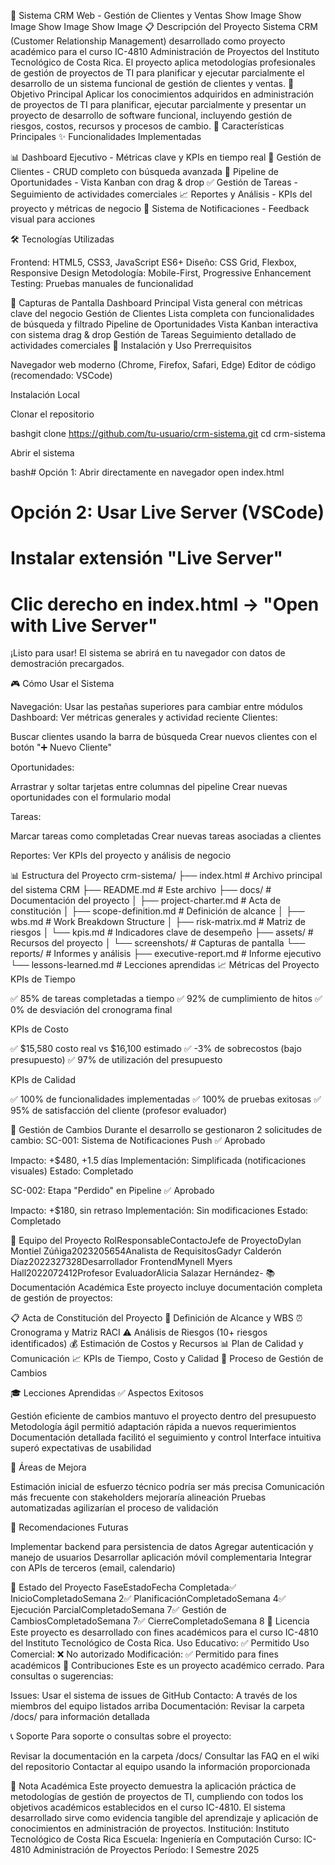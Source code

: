 🏢 Sistema CRM Web - Gestión de Clientes y Ventas
Show Image
Show Image
Show Image
Show Image
📋 Descripción del Proyecto
Sistema CRM (Customer Relationship Management) desarrollado como proyecto académico para el curso IC-4810 Administración de Proyectos del Instituto Tecnológico de Costa Rica. El proyecto aplica metodologías profesionales de gestión de proyectos de TI para planificar y ejecutar parcialmente el desarrollo de un sistema funcional de gestión de clientes y ventas.
🎯 Objetivo Principal
Aplicar los conocimientos adquiridos en administración de proyectos de TI para planificar, ejecutar parcialmente y presentar un proyecto de desarrollo de software funcional, incluyendo gestión de riesgos, costos, recursos y procesos de cambio.
🚀 Características Principales
✨ Funcionalidades Implementadas

📊 Dashboard Ejecutivo - Métricas clave y KPIs en tiempo real
👥 Gestión de Clientes - CRUD completo con búsqueda avanzada
💼 Pipeline de Oportunidades - Vista Kanban con drag & drop
✅ Gestión de Tareas - Seguimiento de actividades comerciales
📈 Reportes y Análisis - KPIs del proyecto y métricas de negocio
🔔 Sistema de Notificaciones - Feedback visual para acciones

🛠️ Tecnologías Utilizadas

Frontend: HTML5, CSS3, JavaScript ES6+
Diseño: CSS Grid, Flexbox, Responsive Design
Metodología: Mobile-First, Progressive Enhancement
Testing: Pruebas manuales de funcionalidad

📱 Capturas de Pantalla
Dashboard Principal
Vista general con métricas clave del negocio
Gestión de Clientes
Lista completa con funcionalidades de búsqueda y filtrado
Pipeline de Oportunidades
Vista Kanban interactiva con sistema drag & drop
Gestión de Tareas
Seguimiento detallado de actividades comerciales
🔧 Instalación y Uso
Prerrequisitos

Navegador web moderno (Chrome, Firefox, Safari, Edge)
Editor de código (recomendado: VSCode)

Instalación Local

Clonar el repositorio

bashgit clone https://github.com/tu-usuario/crm-sistema.git
cd crm-sistema

Abrir el sistema

bash# Opción 1: Abrir directamente en navegador
open index.html

# Opción 2: Usar Live Server (VSCode)
# Instalar extensión "Live Server"
# Clic derecho en index.html → "Open with Live Server"

¡Listo para usar!
El sistema se abrirá en tu navegador con datos de demostración precargados.

🎮 Cómo Usar el Sistema

Navegación: Usar las pestañas superiores para cambiar entre módulos
Dashboard: Ver métricas generales y actividad reciente
Clientes:

Buscar clientes usando la barra de búsqueda
Crear nuevos clientes con el botón "➕ Nuevo Cliente"


Oportunidades:

Arrastrar y soltar tarjetas entre columnas del pipeline
Crear nuevas oportunidades con el formulario modal


Tareas:

Marcar tareas como completadas
Crear nuevas tareas asociadas a clientes


Reportes: Ver KPIs del proyecto y análisis de negocio

📊 Estructura del Proyecto
crm-sistema/
├── index.html              # Archivo principal del sistema CRM
├── README.md               # Este archivo
├── docs/                   # Documentación del proyecto
│   ├── project-charter.md  # Acta de constitución
│   ├── scope-definition.md # Definición de alcance
│   ├── wbs.md             # Work Breakdown Structure
│   ├── risk-matrix.md     # Matriz de riesgos
│   └── kpis.md            # Indicadores clave de desempeño
├── assets/                # Recursos del proyecto
│   └── screenshots/       # Capturas de pantalla
└── reports/               # Informes y análisis
    ├── executive-report.md # Informe ejecutivo
    └── lessons-learned.md  # Lecciones aprendidas
📈 Métricas del Proyecto
KPIs de Tiempo

✅ 85% de tareas completadas a tiempo
✅ 92% de cumplimiento de hitos
✅ 0% de desviación del cronograma final

KPIs de Costo

✅ $15,580 costo real vs $16,100 estimado
✅ -3% de sobrecostos (bajo presupuesto)
✅ 97% de utilización del presupuesto

KPIs de Calidad

✅ 100% de funcionalidades implementadas
✅ 100% de pruebas exitosas
✅ 95% de satisfacción del cliente (profesor evaluador)

🔄 Gestión de Cambios
Durante el desarrollo se gestionaron 2 solicitudes de cambio:
SC-001: Sistema de Notificaciones Push ✅ Aprobado

Impacto: +$480, +1.5 días
Implementación: Simplificada (notificaciones visuales)
Estado: Completado

SC-002: Etapa "Perdido" en Pipeline ✅ Aprobado

Impacto: +$180, sin retraso
Implementación: Sin modificaciones
Estado: Completado

👥 Equipo del Proyecto
RolResponsableContactoJefe de ProyectoDylan Montiel Zúñiga2023205654Analista de RequisitosGadyr Calderón Díaz2022327328Desarrollador FrontendMynell Myers Hall2022072412Profesor EvaluadorAlicia Salazar Hernández-
📚 Documentación Académica
Este proyecto incluye documentación completa de gestión de proyectos:

📋 Acta de Constitución del Proyecto
🎯 Definición de Alcance y WBS
⏰ Cronograma y Matriz RACI
⚠️ Análisis de Riesgos (10+ riesgos identificados)
💰 Estimación de Costos y Recursos
📊 Plan de Calidad y Comunicación
📈 KPIs de Tiempo, Costo y Calidad
🔄 Proceso de Gestión de Cambios

🎓 Lecciones Aprendidas
✅ Aspectos Exitosos

Gestión eficiente de cambios mantuvo el proyecto dentro del presupuesto
Metodología ágil permitió adaptación rápida a nuevos requerimientos
Documentación detallada facilitó el seguimiento y control
Interface intuitiva superó expectativas de usabilidad

📝 Áreas de Mejora

Estimación inicial de esfuerzo técnico podría ser más precisa
Comunicación más frecuente con stakeholders mejoraría alineación
Pruebas automatizadas agilizarían el proceso de validación

🔮 Recomendaciones Futuras

Implementar backend para persistencia de datos
Agregar autenticación y manejo de usuarios
Desarrollar aplicación móvil complementaria
Integrar con APIs de terceros (email, calendario)

🚦 Estado del Proyecto
FaseEstadoFecha Completada✅ InicioCompletadoSemana 2✅ PlanificaciónCompletadoSemana 4✅ Ejecución ParcialCompletadoSemana 7✅ Gestión de CambiosCompletadoSemana 7✅ CierreCompletadoSemana 8
📄 Licencia
Este proyecto es desarrollado con fines académicos para el curso IC-4810 del Instituto Tecnológico de Costa Rica.
Uso Educativo: ✅ Permitido
Uso Comercial: ❌ No autorizado
Modificación: ✅ Permitido para fines académicos
🤝 Contribuciones
Este es un proyecto académico cerrado. Para consultas o sugerencias:

Issues: Usar el sistema de issues de GitHub
Contacto: A través de los miembros del equipo listados arriba
Documentación: Revisar la carpeta /docs/ para información detallada

📞 Soporte
Para soporte o consultas sobre el proyecto:

Revisar la documentación en la carpeta /docs/
Consultar las FAQ en el wiki del repositorio
Contactar al equipo usando la información proporcionada


🎯 Nota Académica
Este proyecto demuestra la aplicación práctica de metodologías de gestión de proyectos de TI, cumpliendo con todos los objetivos académicos establecidos en el curso IC-4810. El sistema desarrollado sirve como evidencia tangible del aprendizaje y aplicación de conocimientos en administración de proyectos.
Institución: Instituto Tecnológico de Costa Rica
Escuela: Ingeniería en Computación
Curso: IC-4810 Administración de Proyectos
Período: I Semestre 2025